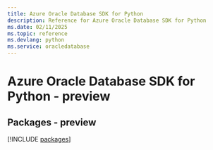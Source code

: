 ```yaml
---
title: Azure Oracle Database SDK for Python
description: Reference for Azure Oracle Database SDK for Python
ms.date: 02/11/2025
ms.topic: reference
ms.devlang: python
ms.service: oracledatabase
---
```

# Azure Oracle Database SDK for Python - preview
## Packages - preview
[!INCLUDE [packages](oracle-database-index.md)]